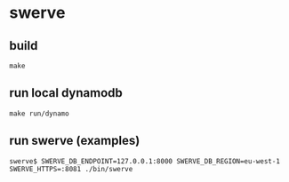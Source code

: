 # swerve


## build

    make

## run local dynamodb

    make run/dynamo

## run swerve (examples)

    swerve$ SWERVE_DB_ENDPOINT=127.0.0.1:8000 SWERVE_DB_REGION=eu-west-1 SWERVE_HTTPS=:8081 ./bin/swerve